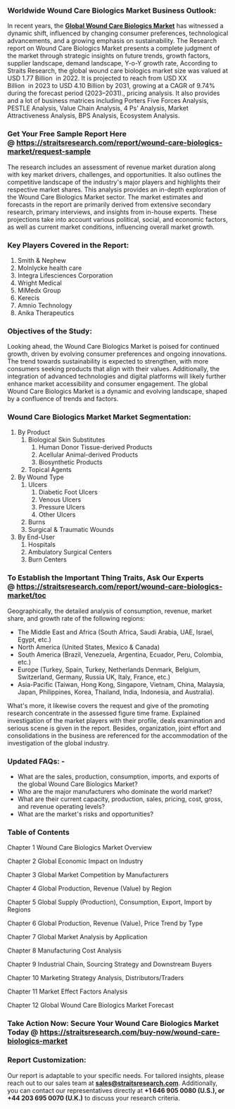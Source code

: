 <h3>Worldwide Wound Care Biologics Market Business Outlook:</h3>
<p>In recent years, the <strong><a href=https://straitsresearch.com/report/wound-care-biologics-market>Global Wound Care Biologics Market</a></strong> has witnessed a dynamic shift, influenced by changing consumer preferences, technological advancements, and a growing emphasis on sustainability. The Research report on Wound Care Biologics Market presents a complete judgment of the market through strategic insights on future trends, growth factors, supplier landscape, demand landscape, Y-o-Y growth rate, According to Straits Research, the global wound care biologics market size was valued at USD 1.77 Billion  in 2022. It is projected to reach from USD XX Billion  in 2023 to USD 4.10 Billion by 2031, growing at a CAGR of 9.74% during the forecast period (2023–2031)., pricing analysis. It also provides and a lot of business matrices including Porters Five Forces Analysis, PESTLE Analysis, Value Chain Analysis, 4 Ps' Analysis, Market Attractiveness Analysis, BPS Analysis, Ecosystem Analysis.</p>
<h3>Get Your Free Sample Report Here @&nbsp;<a href=https://straitsresearch.com/report/wound-care-biologics-market/request-sample>https://straitsresearch.com/report/wound-care-biologics-market/request-sample</a></h3>
<p>The research includes an assessment of revenue market duration along with key market drivers, challenges, and opportunities. It also outlines the competitive landscape of the industry's major players and highlights their respective market shares. This analysis provides an in-depth exploration of the Wound Care Biologics Market sector. The market estimates and forecasts in the report are primarily derived from extensive secondary research, primary interviews, and insights from in-house experts. These projections take into account various political, social, and economic factors, as well as current market conditions, influencing overall market growth.</p>
<h3>Key Players Covered in the Report:</h3>
<p><ol>
<li>Smith &amp; Nephew</li>
<li>Molnlycke health care</li>
<li>Integra Lifesciences Corporation</li>
<li>Wright Medical</li>
<li>MiMedx Group</li>
<li>Kerecis</li>
<li>Amnio Technology</li>
<li>Anika Therapeutics</li>
</ol></p>
<h3>Objectives of the Study<strong>:</strong></h3>
<p>Looking ahead, the Wound Care Biologics Market is poised for continued growth, driven by evolving consumer preferences and ongoing innovations. The trend towards sustainability is expected to strengthen, with more consumers seeking products that align with their values. Additionally, the integration of advanced technologies and digital platforms will likely further enhance market accessibility and consumer engagement. The global Wound Care Biologics Market is a dynamic and evolving landscape, shaped by a confluence of trends and factors.</p>
<h3>Wound Care Biologics Market Market Segmentation:</h3>
<p><ol>
<li>By Product
<ol>
<li>Biological Skin Substitutes
<ol>
<li>Human Donor Tissue-derived Products</li>
<li>Acellular Animal-derived Products</li>
<li>Biosynthetic Products</li>
</ol>
</li>
<li>Topical Agents</li>
</ol>
</li>
<li>By Wound Type
<ol>
<li>Ulcers
<ol>
<li>Diabetic Foot Ulcers</li>
<li>Venous Ulcers</li>
<li>Pressure Ulcers</li>
<li>Other Ulcers</li>
</ol>
</li>
<li>Burns</li>
<li>Surgical &amp; Traumatic Wounds</li>
</ol>
</li>
<li>By End-User
<ol>
<li>Hospitals</li>
<li>Ambulatory Surgical Centers</li>
<li>Burn Centers</li>
</ol>
</li>
</ol></p>
<h3>To Establish the Important Thing Traits, Ask Our Experts @&nbsp;<strong><a href=https://straitsresearch.com/report/wound-care-biologics-market/toc>https://straitsresearch.com/report/wound-care-biologics-market/toc</a></strong></h3>
<p>Geographically, the detailed analysis of consumption, revenue, market share, and growth rate of the following regions:</p>
<ul>
<li>The Middle East and Africa (South Africa, Saudi Arabia, UAE, Israel, Egypt, etc.)</li>
<li>North America (United States, Mexico &amp; Canada)</li>
<li>South America (Brazil, Venezuela, Argentina, Ecuador, Peru, Colombia, etc.)</li>
<li>Europe (Turkey, Spain, Turkey, Netherlands Denmark, Belgium, Switzerland, Germany, Russia UK, Italy, France, etc.)</li>
<li>Asia-Pacific (Taiwan, Hong Kong, Singapore, Vietnam, China, Malaysia, Japan, Philippines, Korea, Thailand, India, Indonesia, and Australia).</li>
</ul>
<p>What's more, it likewise covers the request and give of the promoting research concentrate in the assessed figure time frame. Explained investigation of the market players with their profile, deals examination and serious scene is given in the report. Besides, organization, joint effort and consolidations in the business are referenced for the accommodation of the investigation of the global industry.</p>
<h3>Updated FAQs: -</h3>
<ul>
<li>What are the sales, production, consumption, imports, and exports of the global Wound Care Biologics Market?</li>
<li>Who are the major manufacturers who dominate the world market?</li>
<li>What are their current capacity, production, sales, pricing, cost, gross, and revenue operating levels?</li>
<li>What are the market's risks and opportunities?</li>
</ul>
<h3>Table of Contents</h3>
<p>Chapter 1 Wound Care Biologics Market Overview</p>
<p>Chapter 2 Global Economic Impact on Industry</p>
<p>Chapter 3 Global Market Competition by Manufacturers</p>
<p>Chapter 4 Global Production, Revenue (Value) by Region</p>
<p>Chapter 5 Global Supply (Production), Consumption, Export, Import by Regions</p>
<p>Chapter 6 Global Production, Revenue (Value), Price Trend by Type</p>
<p>Chapter 7 Global Market Analysis by Application</p>
<p>Chapter 8 Manufacturing Cost Analysis</p>
<p>Chapter 9 Industrial Chain, Sourcing Strategy and Downstream Buyers</p>
<p>Chapter 10 Marketing Strategy Analysis, Distributors/Traders</p>
<p>Chapter 11 Market Effect Factors Analysis</p>
<p>Chapter 12 Global Wound Care Biologics Market Forecast</p>
<h3>Take Action Now: Secure Your Wound Care Biologics Market Today @&nbsp;<strong><a href=https://straitsresearch.com/buy-now/wound-care-biologics-market>https://straitsresearch.com/buy-now/wound-care-biologics-market</a></strong></h3>
<h3>Report Customization:</h3>
<p>Our report is adaptable to your specific needs. For tailored insights, please reach out to our sales team at <strong><a href=mailto:sales@straitsresearch.com>sales@straitsresearch.com</a></strong>. Additionally, you can contact our representatives directly at <strong>+1 646 905 0080 (U.S.), or +44 203 695 0070 (U.K.)</strong> to discuss your research criteria.</p>
